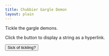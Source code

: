 ```yaml
---
title: Chubbier Gargle Demon
layout: plain
---
```


<div id="sketch-holder"></div>

Tickle the gargle demons.

<html>
<head>

<script src="https://cdn.jsdelivr.net/npm/p5@1.1.9/lib/p5.js"></script>
<script>
let t = 0;
function setup() {
  createCanvas(600, 600);
  noStroke();
}

function draw() {
  background(10, 10);

  for (let x = -50; x <= width+50; x = x + 60) {
    for (let y = -50; y <= height+50; y = y + 10) {
      const xAngle = map(mouseX, 0, width, -4 * PI, 4 * PI, true);
      const yAngle = map(mouseY, 0, height, -4 * PI, 4 * PI, true);
      const angle = xAngle * (x / width) + yAngle * (y / height);

      const myX = x + 15 * cos(2 * PI * t + angle);
      const myY = y + 15 * sin(2 * PI * t + angle);

      fill((x+y)*(256/(height+width)), x*(256/width), mouseY*(256/width));
      
      ellipse(myX, myY, 30);
    }
  }
    
t = t + 0.01;
}
</script>
<p>Click the button to display a string as a hyperlink.</p>

<button onclick="myFunction()">Sick of tickling?</button>

<p id="demo"></p>

<script>
function myFunction() {
  var str = "Plan with the chubby demons.";
  var result = str.link("https://www.when2meet.com/?9417123-MPoci");
  document.getElementById("demo").innerHTML = result;
}
</script>

</head>
</html>
